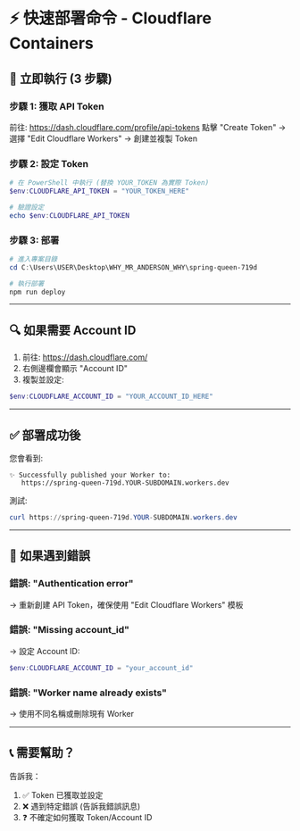 # ⚡ 快速部署命令 - Cloudflare Containers

## 🎯 **立即執行 (3 步驟)**

### **步驟 1: 獲取 API Token**
前往: https://dash.cloudflare.com/profile/api-tokens
點擊 "Create Token" → 選擇 "Edit Cloudflare Workers" → 創建並複製 Token

### **步驟 2: 設定 Token**
```powershell
# 在 PowerShell 中執行 (替換 YOUR_TOKEN 為實際 Token)
$env:CLOUDFLARE_API_TOKEN = "YOUR_TOKEN_HERE"

# 驗證設定
echo $env:CLOUDFLARE_API_TOKEN
```

### **步驟 3: 部署**
```powershell
# 進入專案目錄
cd C:\Users\USER\Desktop\WHY_MR_ANDERSON_WHY\spring-queen-719d

# 執行部署
npm run deploy
```

---

## 🔍 **如果需要 Account ID**

1. 前往: https://dash.cloudflare.com/
2. 右側邊欄會顯示 "Account ID"
3. 複製並設定:

```powershell
$env:CLOUDFLARE_ACCOUNT_ID = "YOUR_ACCOUNT_ID_HERE"
```

---

## ✅ **部署成功後**

您會看到:
```
✨ Successfully published your Worker to:
   https://spring-queen-719d.YOUR-SUBDOMAIN.workers.dev
```

測試:
```powershell
curl https://spring-queen-719d.YOUR-SUBDOMAIN.workers.dev
```

---

## 🚨 **如果遇到錯誤**

### 錯誤: "Authentication error"
→ 重新創建 API Token，確保使用 "Edit Cloudflare Workers" 模板

### 錯誤: "Missing account_id"  
→ 設定 Account ID:
```powershell
$env:CLOUDFLARE_ACCOUNT_ID = "your_account_id"
```

### 錯誤: "Worker name already exists"
→ 使用不同名稱或刪除現有 Worker

---

## 📞 **需要幫助？**

告訴我：
1. ✅ Token 已獲取並設定
2. ❌ 遇到特定錯誤 (告訴我錯誤訊息)
3. ❓ 不確定如何獲取 Token/Account ID
